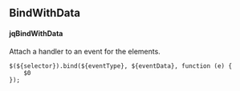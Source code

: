 ## BindWithData
#### jqBindWithData
Attach a handler to an event for the elements.
```
$(${selector}).bind(${eventType}, ${eventData}, function (e) {
	$0
});
```